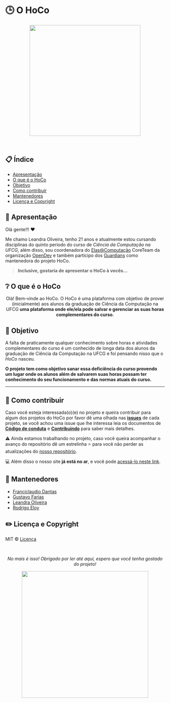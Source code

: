 # :clock3: O HoCo

<p align=center>
  <img width=350 src='https://user-images.githubusercontent.com/50140771/135698912-044ca3e8-8b8e-4612-a1b7-13f1482efa42.png'/>
</p>

<br/>

## :clipboard: Índice
- [Apresentação](#scroll-apresentação)
- [O que é o HoCo](#grey_question-o-que-é-o-hoco)
- [Objetivo](#dart-objetivo)
- [Como contribuir](#handshake-como-contribuir)
- [Mantenedores](#pushpin-mantenedores)
- [Licença e Copyright](#pencil2-licença-e-copyright)

## :scroll: Apresentação 

Olá gente!!! :heart: 

Me chamo Leandra Oliveira, tenho 21 anos e atualmente estou cursando disciplinas do quinto período do curso 
de *Ciência da Computação na UFCG*, além disso, sou coordenadora do [Elas@Computação](https://elas.computacao.ufcg.edu.br/)
CoreTeam da organização [OpenDev](https://opendevufcg.org/) e também participo dos [Guardians]() como mantenedora do projeto HoCo.

> **Inclusive, gostaria de apresentar o HoCo à vocês...**

## :grey_question: O que é o HoCo

<div align='center'>
  <p>
  Olá! Bem-vinde ao HoCo. O HoCo é uma plataforma com objetivo de prover (inicialmente) aos alunos da graduação de Ciência da Computação na UFCG <b> uma plataforma onde ele/ela pode salvar e gerenciar as suas horas complementares do curso</b>.
  </p>
</div>

## :dart: Objetivo

A falta de praticamente qualquer conhecimento sobre horas e atividades complementares do curso é um conhecido de longa data dos alunos da graduação de Ciência da
Computação na UFCG e foi pensando nisso que o *HoCo* nasceu.

**O projeto tem como objetivo sanar essa deficiência do curso provendo um lugar onde os alunos além de salvarem suas horas possam ter conhecimento do 
seu funcionamento e das normas atuais do curso.**

---

## :handshake: Como contribuir

Caso você esteja interessada(o)(e) no projeto e queira contribuir para algum dos projetos do HoCo por favor dê uma olhada nas [**issues**](https://github.com/Guardians-DSC/Front-HoCo/issues) de cada projeto, se você achou uma issue que lhe interessa leia os documentos de **[Código de conduta](https://github.com/Guardians-DSC/Front-HoCo/blob/main/CODE_OF_CONDUCT.md)** e **[Contribuindo](https://github.com/Guardians-DSC/Front-HoCo/blob/main/CONTRIBUTING.md)** para saber mais detalhes.

⚠️ Ainda estamos trabalhando no projeto, caso você queira acompanhar o avanço do repositório dê um estrelinha ⭐ 
para você não perder as atualizações do [nosso repositório](https://github.com/Guardians-DSC/Front-HoCo.git). 

:computer: Além disso o nosso site **já está no ar**,
e você pode [acessá-lo neste link](https://hoco.netlify.app).

## :pushpin: Mantenedores

- [Franciclaudio Dantas](https://github.com/claudiodantas)
- [Gustavo Farias](https://github.com/GusttaFS)
- [Leandra Oliveira](https://github.com/LeandraOS)
- [Rodrigo Eloy](https://github.com/RodrigoEC)

## :pencil2: Licença e Copyright

MIT © [Licença](https://github.com/Guardians-DSC/Front-HoCo/blob/main/LICENSE)

<br/>
<div align=center>
  <p><i>No mais é isso! Obrigado por ler até aqui, espero que vocẽ tenha gostado do projeto!</i></p>
  <img width=400 src='https://user-images.githubusercontent.com/42751604/125959482-99171781-d212-4bc2-af3c-1d0adcf813dd.gif'/>
</div>
